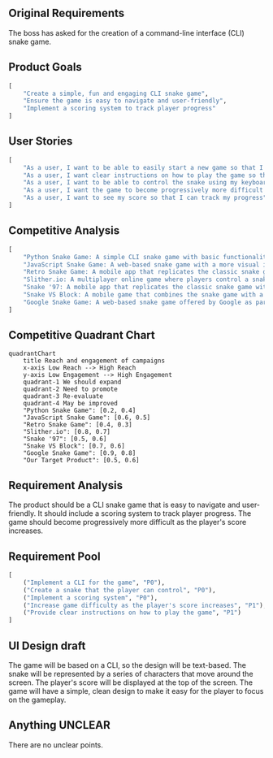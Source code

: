 ## Original Requirements
The boss has asked for the creation of a command-line interface (CLI) snake game.

## Product Goals
```python
[
    "Create a simple, fun and engaging CLI snake game",
    "Ensure the game is easy to navigate and user-friendly",
    "Implement a scoring system to track player progress"
]
```

## User Stories
```python
[
    "As a user, I want to be able to easily start a new game so that I can play whenever I want",
    "As a user, I want clear instructions on how to play the game so that I can understand the rules",
    "As a user, I want to be able to control the snake using my keyboard so that I can play the game",
    "As a user, I want the game to become progressively more difficult so that I am continuously challenged",
    "As a user, I want to see my score so that I can track my progress"
]
```

## Competitive Analysis
```python
[
    "Python Snake Game: A simple CLI snake game with basic functionality",
    "JavaScript Snake Game: A web-based snake game with a more visual interface",
    "Retro Snake Game: A mobile app that replicates the classic snake game on old mobile phones",
    "Slither.io: A multiplayer online game where players control a snake and try to grow by eating orbs",
    "Snake '97: A mobile app that replicates the classic snake game with a retro interface",
    "Snake VS Block: A mobile game that combines the snake game with a block-breaking mechanic",
    "Google Snake Game: A web-based snake game offered by Google as part of its doodle games"
]
```

## Competitive Quadrant Chart
```mermaid
quadrantChart
    title Reach and engagement of campaigns
    x-axis Low Reach --> High Reach
    y-axis Low Engagement --> High Engagement
    quadrant-1 We should expand
    quadrant-2 Need to promote
    quadrant-3 Re-evaluate
    quadrant-4 May be improved
    "Python Snake Game": [0.2, 0.4]
    "JavaScript Snake Game": [0.6, 0.5]
    "Retro Snake Game": [0.4, 0.3]
    "Slither.io": [0.8, 0.7]
    "Snake '97": [0.5, 0.6]
    "Snake VS Block": [0.7, 0.6]
    "Google Snake Game": [0.9, 0.8]
    "Our Target Product": [0.5, 0.6]
```

## Requirement Analysis
The product should be a CLI snake game that is easy to navigate and user-friendly. It should include a scoring system to track player progress. The game should become progressively more difficult as the player's score increases.

## Requirement Pool
```python
[
    ("Implement a CLI for the game", "P0"),
    ("Create a snake that the player can control", "P0"),
    ("Implement a scoring system", "P0"),
    ("Increase game difficulty as the player's score increases", "P1"),
    ("Provide clear instructions on how to play the game", "P1")
]
```

## UI Design draft
The game will be based on a CLI, so the design will be text-based. The snake will be represented by a series of characters that move around the screen. The player's score will be displayed at the top of the screen. The game will have a simple, clean design to make it easy for the player to focus on the gameplay.

## Anything UNCLEAR
There are no unclear points.